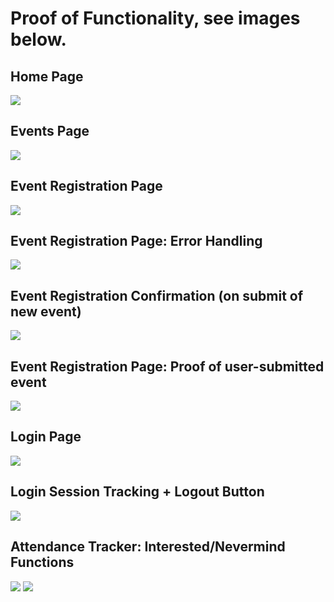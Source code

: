 <h1> Proof of Functionality, see images below. </h1>

<h2>Home Page</h2>
<img src= "https://github.com/Smogtongue/EventEaseSample/blob/c310517b2b94762a8dcc229a69e8b3d24a9d2a5d/EventEase/Pictures/HomePage.png">

<h2>Events Page</h2>
<img src= "https://github.com/Smogtongue/EventEaseSample/blob/4349c56679e20d8a1c8d08b4ee88b1b7b24f4f7c/EventEase/Pictures/EventsPage.png">

<h2>Event Registration Page</h2>
<img src= "https://github.com/Smogtongue/EventEaseSample/blob/4349c56679e20d8a1c8d08b4ee88b1b7b24f4f7c/EventEase/Pictures/RegisterEventPage.png">

<h2>Event Registration Page: Error Handling</h2>
<img src= "https://github.com/Smogtongue/EventEaseSample/blob/4349c56679e20d8a1c8d08b4ee88b1b7b24f4f7c/EventEase/Pictures/EventRegistrationErrorHandling.png">

<h2>Event Registration Confirmation (on submit of new event)</h2>
<img src= "https://github.com/Smogtongue/EventEaseSample/blob/4349c56679e20d8a1c8d08b4ee88b1b7b24f4f7c/EventEase/Pictures/EventConfirmedMessage.png">

<h2>Event Registration Page: Proof of user-submitted event</h2>
<img src= "https://github.com/Smogtongue/EventEaseSample/blob/4349c56679e20d8a1c8d08b4ee88b1b7b24f4f7c/EventEase/Pictures/EventAddProofofFunction.png">

<h2>Login Page</h2>
<img src= "https://github.com/Smogtongue/EventEaseSample/blob/4349c56679e20d8a1c8d08b4ee88b1b7b24f4f7c/EventEase/Pictures/LoginPage.png">

<h2>Login Session Tracking + Logout Button</h2>
<img src= "https://github.com/Smogtongue/EventEaseSample/blob/4349c56679e20d8a1c8d08b4ee88b1b7b24f4f7c/EventEase/Pictures/UserSessionStartDisplay%2BLogoutButton.png">

<h2>Attendance Tracker: Interested/Nevermind Functions</h2>
<img src= "https://github.com/Smogtongue/EventEaseSample/blob/4349c56679e20d8a1c8d08b4ee88b1b7b24f4f7c/EventEase/Pictures/EventDetailsPage-AttendanceTracker.png">
<img src= "https://github.com/Smogtongue/EventEaseSample/blob/4349c56679e20d8a1c8d08b4ee88b1b7b24f4f7c/EventEase/Pictures/EventDetailsPageAttendanceNevermind.png">

